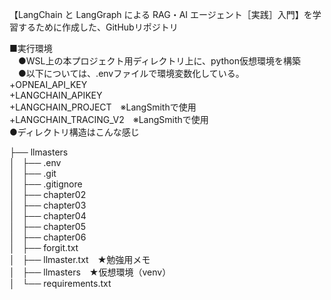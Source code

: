 【LangChain と LangGraph による RAG・AI エージェント［実践］入門】を学習するために作成した、GitHubリポジトリ



■実行環境  
　●WSL上の本プロジェクト用ディレクトリ上に、python仮想環境を構築  
　●以下については、.envファイルで環境変数化している。  
     +OPNEAI_API_KEY  
     +LANGCHAIN_APIKEY  
     +LANGCHAIN_PROJECT　※LangSmithで使用  
     +LANGCHAIN_TRACING_V2　※LangSmithで使用  
  ●ディレクトリ構造はこんな感じ  
  
├── llmasters  
│   ├── .env  
│   ├── .git  
│   ├── .gitignore  
│   ├── chapter02  
│   ├── chapter03  
│   ├── chapter04  
│   ├── chapter05  
│   ├── chapter06  
│   ├── forgit.txt  
│   ├── llmaster.txt　★勉強用メモ  
│   ├── llmasters　★仮想環境（venv）  
│   └── requirements.txt  
  
